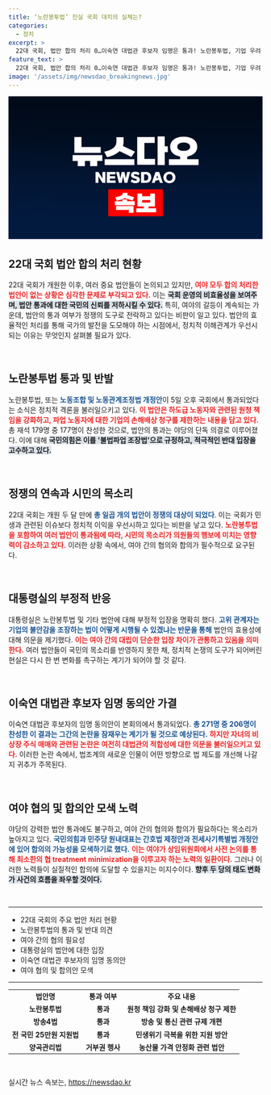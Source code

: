```yaml
---
title: ‘노란봉투법’ 진실 국회 대치의 실체는?
categories:
  - 정치
excerpt: >
  22대 국회, 법안 합의 처리 0…이숙연 대법관 후보자 임명은 통과! 노란봉투법, 기업 우려 속 야당 단독 통과. 여야 대치 속 법안 쟁점이 반복되며 정국 혼란 가중, 국민의 불만도 폭발적! 클릭해 자세한 소식 확인하세요!
feature_text: >
  22대 국회, 법안 합의 처리 0…이숙연 대법관 후보자 임명은 통과! 노란봉투법, 기업 우려 속 야당 단독 통과. 여야 대치 속 법안 쟁점이 반복되며 정국 혼란 가중, 국민의 불만도 폭발적! 클릭해 자세한 소식 확인하세요!
image: '/assets/img/newsdao_breakingnews.jpg'
---
```


<p><img src="/assets/img/newsdao_breakingnews.jpg" alt="cryptoinkorea 속보" /></p>

<h2 data-ke-size="size26">22대 국회 법안 합의 처리 현황</h2>

<p data-ke-size="size16">22대 국회가 개원한 이후, 여러 중요 법안들이 논의되고 있지만, <b><span style="color: #ee2323;">여야 모두 합의 처리한 법안이 없는 상황은 심각한 문제로 부각되고 있다.</span></b> 이는 <b><span style="background-color: #21538527;">국회 운영의 비효율성을 보여주며, 법안 통과에 대한 국민의 신뢰를 저하시킬 수 있다.</span></b> 특히, 여야의 갈등이 계속되는 가운데, 법안의 통과 여부가 정쟁의 도구로 전락하고 있다는 비판이 일고 있다. 법안의 효율적인 처리를 통해 국가의 발전을 도모해야 하는 시점에서, 정치적 이해관계가 우선시되는 이유는 무엇인지 살펴볼 필요가 있다.</p>

<p data-ke-size="size16">&nbsp;</p>

<h2 data-ke-size="size26">노란봉투법 통과 및 반발</h2>

<p data-ke-size="size16">노란봉투법, 또는 <b><span style="color: #1a5490;">노동조합 및 노동관계조정법 개정안</span></b>이 5일 오후 국회에서 통과되었다는 소식은 정치적 격론을 불러일으키고 있다. <b><span style="color: #ee2323;">이 법안은 하도급 노동자와 관련된 원청 책임을 강화하고, 파업 노동자에 대한 기업의 손해배상 청구를 제한하는 내용을 담고 있다.</span></b> 총 재석 179명 중 177명이 찬성한 것으로, 법안의 통과는 야당의 단독 의결로 이루어졌다. 이에 대해 <b><span style="background-color: #21538527;">국민의힘은 이를 '불법파업 조장법'으로 규정하고, 적극적인 반대 입장을 고수하고 있다.</span></b></p>

<p data-ke-size="size16">&nbsp;</p>

<h2 data-ke-size="size26">정쟁의 연속과 시민의 목소리</h2>

<p data-ke-size="size16">22대 국회는 개원 두 달 만에 <b><span style="color: #1a5490;">총 일곱 개의 법안이 정쟁의 대상이 되었다</span></b>. 이는 국회가 민생과 관련된 이슈보다 정치적 이익을 우선시하고 있다는 비판을 낳고 있다. <b><span style="color: #ee2323;">노란봉투법을 포함하여 여러 법안이 통과됨에 따라, 시민의 목소리가 의원들의 행보에 미치는 영향력이 감소하고 있다.</span></b> 이러한 상황 속에서, 여야 간의 협의와 합의가 필수적으로 요구된다.</p>

<p data-ke-size="size16">&nbsp;</p>

<h2 data-ke-size="size26">대통령실의 부정적 반응</h2>

<p data-ke-size="size16">대통령실은 노란봉투법 및 기타 법안에 대해 부정적 입장을 명확히 했다. <b><span style="color: #1a5490;">고위 관계자는 기업의 불안감을 조장하는 법이 어떻게 시행될 수 있겠냐는 반문을 통해</span></b> 법안의 효용성에 대해 의문을 제기했다. <b><span style="color: #ee2323;">이는 여야 간의 대립이 단순한 입장 차이가 관통하고 있음을 의미한다.</span></b> 여러 법안들이 국민의 목소리를 반영하지 못한 채, 정치적 논쟁의 도구가 되어버린 현실은 다시 한 번 변화를 촉구하는 계기가 되어야 할 것 같다.</p>

<p data-ke-size="size16">&nbsp;</p>

<h2 data-ke-size="size26">이숙연 대법관 후보자 임명 동의안 가결</h2>

<p data-ke-size="size16">이숙연 대법관 후보자의 임명 동의안이 본회의에서 통과되었다. <b><span style="color: #1a5490;">총 271명 중 206명이 찬성한 이 결과는 그간의 논란을 잠재우는 계기가 될 것으로 예상된다.</span></b> <b><span style="color: #ee2323;">하지만 자녀의 비상장 주식 매매와 관련된 논란은 여전히 대법관의 적합성에 대한 의문을 불러일으키고 있다.</span></b> 이러한 논란 속에서, 법조계의 새로운 인물이 어떤 방향으로 법 제도를 개선해 나갈지 귀추가 주목된다.</p>

<p data-ke-size="size16">&nbsp;</p>

<h2 data-ke-size="size26">여야 협의 및 합의안 모색 노력</h2>

<p data-ke-size="size16">야당의 강력한 법안 통과에도 불구하고, 여야 간의 협의와 합의가 필요하다는 목소리가 높아지고 있다. <b><span style="color: #1a5490;">국민의힘과 민주당 원내대표는 간호법 제정안과 전세사기특별법 개정안에 있어 합의의 가능성을 모색하기로 했다.</span></b> <b><span style="color: #ee2323;">이는 여야가 상임위원회에서 사전 논의를 통해 최소한의 협 treatment minimization을 이루고자 하는 노력의 일환이다.</span></b> 그러나 이러한 노력들이 실질적인 합의에 도달할 수 있을지는 미지수이다. <b><span style="background-color: #21538527;">향후 두 당의 태도 변화가 사건의 흐름을 좌우할 것이다.</span></b></p>

<p data-ke-size="size16">&nbsp;</p>

<hr>

<ul>
  <li>22대 국회의 주요 법안 처리 현황</li>
  <li>노란봉투법의 통과 및 반대 의견</li>
  <li>여야 간의 협의 필요성</li>
  <li>대통령실의 법안에 대한 입장</li>
  <li>이숙연 대법관 후보자의 임명 동의안</li>
  <li>여야 협의 및 합의안 모색</li>
</ul>

<hr>

<table>
  <tr>
    <td style="text-align: center; height: 17px;"><b>법안명</b></td>
    <td style="text-align: center; height: 17px;"><b>통과 여부</b></td>
    <td style="text-align: center; height: 17px;"><b>주요 내용</b></td>
  </tr>
  <tr>
    <td style="text-align: center; height: 17px;"><b>노란봉투법</b></td>
    <td style="text-align: center; height: 17px;"><b>통과</b></td>
    <td style="text-align: center; height: 17px;"><b>원청 책임 강화 및 손해배상 청구 제한</b></td>
  </tr>
  <tr>
    <td style="text-align: center; height: 17px;"><b>방송4법</b></td>
    <td style="text-align: center; height: 17px;"><b>통과</b></td>
    <td style="text-align: center; height: 17px;"><b>방송 및 통신 관련 규제 개편</b></td>
  </tr>
  <tr>
    <td style="text-align: center; height: 17px;"><b>전 국민 25만원 지원법</b></td>
    <td style="text-align: center; height: 17px;"><b>통과</b></td>
    <td style="text-align: center; height: 17px;"><b>민생위기 극복을 위한 지원 방안</b></td>
  </tr>
  <tr>
    <td style="text-align: center; height: 17px;"><b>양곡관리법</b></td>
    <td style="text-align: center; height: 17px;"><b>거부권 행사</b></td>
    <td style="text-align: center; height: 17px;"><b>농산물 가격 안정화 관련 법안</b></td>
  </tr>
</table>

<p data-ke-size="size16">&nbsp;</p>
실시간 뉴스 속보는, <a href="https://newsdao.kr" rel="dofollow">https://newsdao.kr</a>


